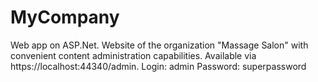 # MyCompany
 Web app on ASP.Net. 
Website of the organization "Massage Salon" with convenient content administration capabilities.
Available via https://localhost:44340/admin. 
Login: admin
Password: superpassword
